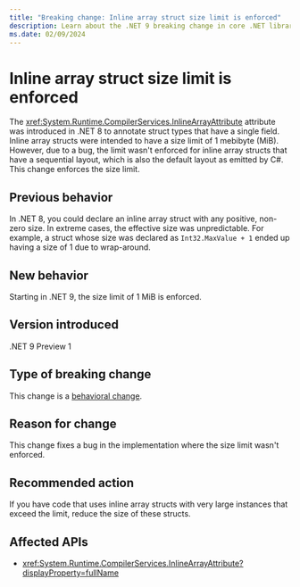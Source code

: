 ```yaml
---
title: "Breaking change: Inline array struct size limit is enforced"
description: Learn about the .NET 9 breaking change in core .NET libraries where the size limit for inline arrays is now enforced.
ms.date: 02/09/2024
---
```

# Inline array struct size limit is enforced

The <xref:System.Runtime.CompilerServices.InlineArrayAttribute> attribute was introduced in .NET 8 to annotate struct types that have a single field. Inline array structs were intended to have a size limit of 1 mebibyte (MiB). However, due to a bug, the limit wasn't enforced for inline array structs that have a sequential layout, which is also the default layout as emitted by C#. This change enforces the size limit.

## Previous behavior

In .NET 8, you could declare an inline array struct with any positive, non-zero size. In extreme cases, the effective size was unpredictable. For example, a struct whose size was declared as `Int32.MaxValue + 1` ended up having a size of 1 due to wrap-around.

## New behavior

Starting in .NET 9, the size limit of 1 MiB is enforced.

## Version introduced

.NET 9 Preview 1

## Type of breaking change

This change is a [behavioral change](../../categories.md#behavioral-change).

## Reason for change

This change fixes a bug in the implementation where the size limit wasn't enforced.

## Recommended action

If you have code that uses inline array structs with very large instances that exceed the limit, reduce the size of these structs.

## Affected APIs

- <xref:System.Runtime.CompilerServices.InlineArrayAttribute?displayProperty=fullName>
